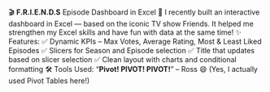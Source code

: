 🎬 **F.R.I.E.N.D.S** Episode Dashboard in Excel 🎯
I recently built an interactive dashboard in Excel — based on the iconic TV show Friends.
 It helped me strengthen my Excel skills and have fun with data at the same time!
✨ Features:
 ✅ Dynamic KPIs – Max Votes, Average Rating, Most & Least Liked Episodes
 ✅ Slicers for Season and Episode selection
 ✅ Title that updates based on slicer selection
 ✅ Clean layout with charts and conditional formatting
🛠️ Tools Used:
“**Pivot! PIVOT! PIVOT!**” – Ross 😄
 (Yes, I actually used Pivot Tables here!)
